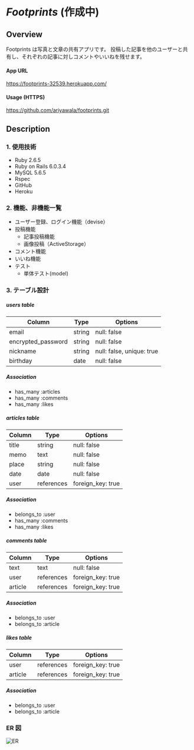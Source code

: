 # _Footprints_ (作成中)

## Overview

Footprints は写真と文章の共有アプリです。
投稿した記事を他のユーザーと共有し、それぞれの記事に対しコメントやいいねを残せます。

#### App URL

https://footprints-32539.herokuapp.com/

#### Usage (HTTPS)

https://github.com/ariyawala/footprints.git

## Description

### 1. 使用技術

- Ruby 2.6.5
- Ruby on Rails 6.0.3.4
- MySQL 5.6.5
- Rspec
- GitHub
- Heroku

### 2. 機能、非機能一覧

- ユーザー登録、ログイン機能（devise）
- 投稿機能
  - 記事投稿機能
  - 画像投稿（ActiveStorage）
- コメント機能
- いいね機能
- テスト
  - 単体テスト(model)

### 3. テーブル設計

##### users table

| Column             | Type   | Options                   |
| ------------------ | ------ | ------------------------- |
| email              | string | null: false               |
| encrypted_password | string | null: false               |
| nickname           | string | null: false, unique: true |
| birthday           | date   | null: false               |

##### Association

- has_many :articles
- has_many :comments
- has_many :likes

##### articles table

| Column | Type       | Options           |
| ------ | ---------- | ----------------- |
| title  | string     | null: false       |
| memo   | text       | null: false       |
| place  | string     | null: false       |
| date   | date       | null: false       |
| user   | references | foreign_key: true |

##### Association

- belongs_to :user
- has_many :comments
- has_many :likes

##### comments table

| Column  | Type       | Options           |
| ------- | ---------- | ----------------- |
| text    | text       | null: false       |
| user    | references | foreign_key: true |
| article | references | foreign_key: true |

##### Association

- belongs_to :user
- belongs_to :article

##### likes table

| Column  | Type       | Options           |
| ------- | ---------- | ----------------- |
| user    | references | foreign_key: true |
| article | references | foreign_key: true |

##### Association

- belongs_to :user
- belongs_to :article

### ER 図

![ER](https://user-images.githubusercontent.com/75010949/105132425-40e05900-5b2e-11eb-8431-7291d7902c99.png)
